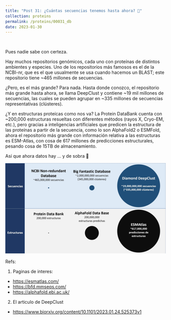 ```yaml
---
title: "Post 31: ¿Cuántas secuencias tenemos hasta ahora? 🤔"
collection: proteins
permalink: /proteins/00031_db
date: 2023-01-30
---
```


&nbsp;

Pues nadie sabe con certeza.

Hay muchos repositorios genómicos, cada uno con proteínas de distintos ambientes y especies. Uno de los repositorios más famosos es el de la NCBI-nr, que es el que usualmente se usa cuando hacemos un BLAST; este repositorio tiene ~465 millones de secuencias. 

¿Pero, es el más grande? Para nada. Hasta donde conozco, el repositorio más grande hasta ahora, se llama DeepClust y contiene ~19 mil millones de secuencias, las cuales se pueden agrupar en ~335 millones de secuencias representativas (clústeres).

¿Y en estructuras proteícas como nos va? La Protein DataBank cuenta con ~200,000 estructuras resueltas con diferentes métodos (rayos X, Cryo-EM, etc.), pero gracias a inteligencias artificiales que predicen la estructura de las proteínas a partir de la secuencia, como lo son AlphaFold2 o ESMFold, ahora el repositorio más grande con información relativa a las estructuras es ESM-Atlas, con cosa de 617 millones de predicciones estructurales, pesando cosa de 15TB de almacenamiento. 

Así que ahora datos hay ... y de sobra 🤯

![img](/images/proteins/00030_db.jpg)

Refs:
1. Paginas de interes:
* <https://esmatlas.com/> 
* <https://bfd.mmseqs.com/>
* <https://alphafold.ebi.ac.uk/>

2. El articulo de DeepClust
* <https://www.biorxiv.org/content/10.1101/2023.01.24.525373v1>
